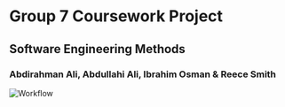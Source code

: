# Group 7 Coursework Project
## Software Engineering Methods
### Abdirahman Ali, Abdullahi Ali, Ibrahim Osman & Reece Smith

![Workflow](https://github.com/ibrahim-40595091/cw1-g7/actions/workflows/main.yml/badge.svg)